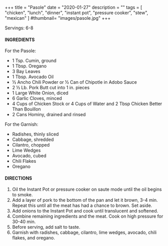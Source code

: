 +++
title = "Pasole"
date = "2020-01-27"
description = ""
tags = [
    "chicken",
    "lunch",
    "dinner",
    "instant pot",
    "pressure cooker",
    "stew",
    "mexican"
]
#thumbnail= "images/pasole.jpg"
+++

Servings: 6-8 <!--more-->

#### INGREDIENTS 

For the Pasole: 

* 1 Tsp. Cumin, ground 
* 1 Tbsp. Oregano
* 3 Bay Leaves 
* 1 Tbsp. Avocado Oil 
* ½ Ancho Chili Powder or ½ Can of Chipotle in Adobo Sauce 
* 2 ½ Lb. Pork Butt cut into 1 in. pieces
* 1 Large White Onion, diced 
* 6 Garlic Cloves, minced 
* 4 Cups of Chicken Stock or 4 Cups of Water and 2 Tbsp Chicken Better Than Bouillon
* 2 Cans Hominy, drained and rinsed 

For the Garnish: 

* Radishes, thinly sliced
* Cabbage, shredded     
* Cilantro, chopped  
* Lime Wedges 
* Avocado, cubed 
* Chili Flakes 
* Oregano 

  
#### DIRECTIONS 

1. Oil the Instant Pot or pressure cooker on saute mode until the oil begins to smoke. 
2. Add a layer of pork to the bottom of the pan and let it brown, 3-4 min. Repeat this until all the meat has had a chance to brown. Set aside. 
3. Add onions to the Instant Pot and cook until translucent and softened. 
4. Combine remaining ingredients and the meat. Cook on high pressure for 30-40 min. 
5. Before serving, add salt to taste. 
6. Garnish with radishes, cabbage, cilantro, lime wedges, avocado, chili flakes, and oregano. 
    

